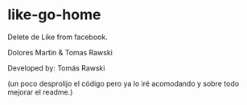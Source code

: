 # like-go-home
Delete de Like from facebook.

Dolores Martin & Tomas Rawski

Developed by: Tomás Rawski

(un poco desprolijo el código pero ya lo iré acomodando y sobre todo mejorar el readme.)
